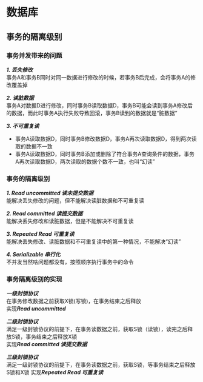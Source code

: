 # 数据库

## 事务的隔离级别

### 事务并发带来的问题

***1. 丢失修改***  
事务A和事务B同时对同一数据进行修改的时候，若事务B后完成，会将事务A的修改覆盖掉  
  
***2. 读脏数据***  
事务A对数据D进行修改，同时事务B读取数据D，事务B可能会读到事务A修改后的数据，而此时事务A执行失败导致回滚，事务B读到的数据就是“脏数据”    

***3. 不可重复读***  
 * 事务A读取数据D，同时事务B修改数据D，事务A再次读取数据D，得到两次读取的数据不一致
 * 事务A读取数据D，同时事务B添加或删除了符合事务A查询条件的数据，事务A再次读取数据D，两次读取的数据个数不一致，也叫“幻读”
 
 
### 事务的隔离级别

***1. Read uncommitted 读未提交数据***  
能解决丢失修改的问题，但不能解决读脏数据和不可重复读

***2. Read committed 读提交数据***  
能解决丢失修改和读脏数据，但是不能解决不可重复读

***3. Repeated Read 可重复读***  
能解决丢失修改、读脏数据和不可重复读中的第一种情况，不能解决“幻读”

***4. Serializable 串行化***  
不并发当然啥问题都没有，按照顺序执行事务中的命令

### 事务隔离级别的实现

***一级封锁协议***  
在事务修改数据之前获取X锁(写锁)，在事务结束之后释放  
实现***Read uncommitted***

***二级封锁协议***  
满足一级封锁协议的前提下，在事务读数据之前，获取S锁（读锁），读完之后释放S锁，事务结束之后释放X锁  
实现***Read committed 读提交数据***

***三级封锁协议***  
满足一级封锁协议的前提下，在事务读数据之前，获取S锁，等事务结束之后释放S锁和X锁
实现***Repeated Read 可重复读***
